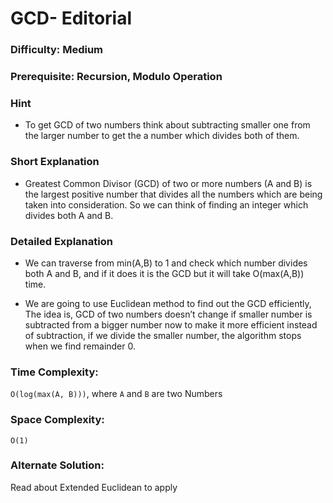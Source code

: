 # GCD- Editorial

### Difficulty:  Medium

### Prerequisite: Recursion, Modulo Operation

### Hint

* To get GCD of two numbers think about subtracting smaller one from the larger number to get the a number which divides both of them.

### Short Explanation

*  Greatest Common Divisor (GCD) of two or more numbers (A and B) is the largest positive number that divides all the numbers which are being taken into consideration. So we can think of finding an integer which divides both A and B.


### Detailed Explanation

* We can traverse from min(A,B) to 1 and check which number divides both A and B, and if it does it is the GCD but it will take O(max(A,B)) time.

* We are going to use Euclidean method to find out the GCD efficiently, The idea is, GCD of two numbers doesn’t change if smaller number is subtracted from a bigger number now to make it more efficient instead of subtraction, if we divide the smaller number, the algorithm stops when we find remainder 0.

### Time Complexity:

` O(log(max(A, B))) `, where `A` and `B` are two Numbers

### Space Complexity:

`O(1)`

### Alternate Solution:

Read about Extended Euclidean to apply
